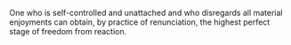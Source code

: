 One who is self-controlled and unattached and who disregards all material enjoyments can obtain, by practice of renunciation, the highest perfect stage of freedom from reaction.